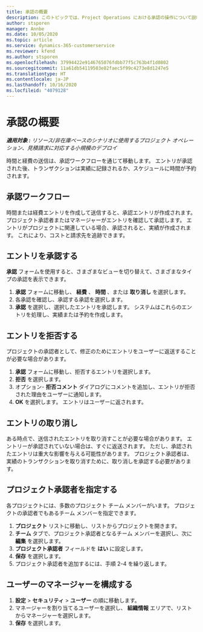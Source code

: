 ```yaml
---
title: 承認の概要
description: このトピックでは、Project Operations における承認の操作について説明します。
author: stsporen
manager: Annbe
ms.date: 10/05/2020
ms.topic: article
ms.service: dynamics-365-customerservice
ms.reviewer: kfend
ms.author: stsporen
ms.openlocfilehash: 37994422e9146765076fdbb77f5c763b4f1d0802
ms.sourcegitcommit: 11a61db54119503e82faec5f99c4273e8d1247e5
ms.translationtype: HT
ms.contentlocale: ja-JP
ms.lasthandoff: 10/16/2020
ms.locfileid: "4079128"
---
```

# <a name="approvals-overview"></a>承認の概要

_**適用対象 :** リソース/非在庫ベースのシナリオに使用するプロジェクト オペレーション、見積請求に対応する小規模のデプロイ_

時間と経費の送信は、承認ワークフローを通じて移動します。 エントリが承認された後、トランザクションは実績に記録されるか、スケジュールに時間が予約されます。

## <a name="approvals-workflow"></a>承認ワークフロー
時間または経費エントリを作成して送信すると、承認エントリが作成されます。 プロジェクト承認者またはマネージャーがエントリを確認して承認します。 エントリがプロジェクトに関連している場合、承認されると、実績が作成されます。 これにより、コストと請求先を追跡できます。 

## <a name="approve-an-entry"></a>エントリを承認する
**承認** フォームを使用すると、さまざまなビューを切り替えて、さまざまなタイプの承認を表示できます。
  
1. **承認** フォームに移動し、 **経費** 、 **時間** 、または **取り消し** を選択します。
2. 各承認を確認し、承認する承認を選択します。
3. **承認** を選択し、選択したエントリを承認します。
システムはこれらのエントリを処理し、実績または予約を作成します。

## <a name="reject-an-entry"></a>エントリを拒否する
プロジェクトの承認者として、修正のためにエントリをユーザーに返送することが必要な場合があります。
  
1. **承認** フォームに移動し、拒否するエントリを選択します。 
2. **拒否** を選択します。
3. オプション- **拒否コメント** ダイアログにコメントを追加し、エントリが拒否された理由をユーザーに通知します。
4. **OK** を選択します。 エントリはユーザーに返されます。
  
## <a name="recall-entries"></a>エントリの取り消し
ある時点で、送信されたエントリを取り消すことが必要な場合があります。 エントリーが承認されていない場合は、すぐに返送されます。 ただし、承認されたエントリは重大な影響を与える可能性があります。 プロジェクト承認者は、実績のトランザクションを取り消すために、取り消しを承認する必要があります。

## <a name="specify-project-approvers"></a>プロジェクト承認者を指定する
各プロジェクトには、多数のプロジェクト チーム メンバーがいます。 プロジェクトの承認者でもあるチーム メンバーを指定できます。

1. **プロジェクト** リストに移動し、リストからプロジェクトを開きます。
2. **チーム** タブで、プロジェクト承認者となるチーム メンバーを選択し、次に **編集** を選択します。
3. **プロジェクト承認者** フィールドを **はい** に設定します。
4. **保存** を選択します。
5. プロジェクト承認者を追加するには、手順 2ｰ4 を繰り返します。

## <a name="configure-the-users-manager"></a>ユーザーのマネージャーを構成する

1. **設定** > **セキュリティ** >  **ユーザー** の順に移動します。
2. マネージャーを割り当てるユーザーを選択し、 **組織情報** エリアで、リストからマネージャーを選択します。 
3. **保存** を選択します。


